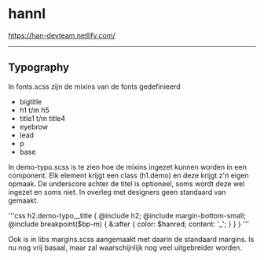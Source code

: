 ﻿# hannl

https://han-devteam.netlify.com/

---

## Typography

In fonts.scss zijn de mixins van de fonts gedefinieerd
- bigtitle
- h1 t/m h5
- title1 t/m title4
- eyebrow
- lead
- p
- base

In demo-typo.scss is te zien hoe de mixins ingezet kunnen worden in een component. Elk element krijgt een class (h1.demo) en deze krijgt z'n eigen opmaak. De underscore achter de titel is optioneel, soms wordt deze wel ingezet en soms niet. In overleg met designers geen standaard van gemaakt.

'''css
 h2.demo-typo__title {
   @include h2;
   @include margin-bottom-small;
   @include breakpoint($bp-m) {
     &:after {
       color: $hanred;
       content: '_';
     }
   }
 }
'''

Ook is in libs margins.scss aangemaakt met daarin de standaard margins. Is nu nog vrij basaal, maar zal waarschijnlijk nog veel uitgebreider worden.
